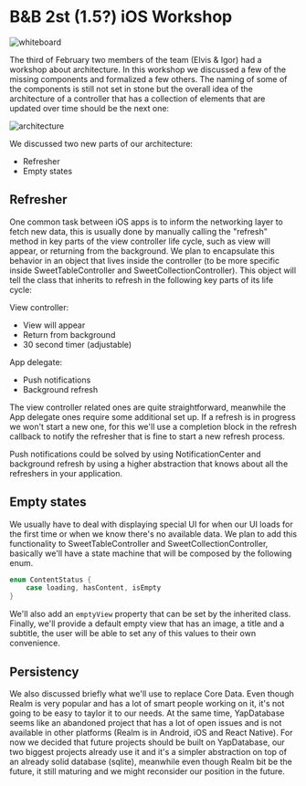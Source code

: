 # B&B 2st (1.5?) iOS Workshop

![whiteboard](https://raw.githubusercontent.com/bakkenbaeck/iOS-playbook/master/workshops/images/w2-whiteboard.jpg)

The third of February two members of the team (Elvis & Igor) had a workshop about architecture. In this workshop we discussed a few of the missing components and formalized a few others. The naming of some of the components is still not set in stone but the overall idea of the architecture of a controller that has a collection of elements that are updated over time should be the next one:

![architecture](https://raw.githubusercontent.com/bakkenbaeck/iOS-playbook/feature/2nd-workshop/workshops/images/w2-architecture.png)

We discussed two new parts of our architecture:
- Refresher
- Empty states

## Refresher

One common task between iOS apps is to inform the networking layer to fetch new data, this is usually done by manually calling the "refresh" method in key parts of the view controller life cycle, such as view will appear, or returning from the background. We plan to encapsulate this behavior in an object that lives inside the controller (to be more specific inside SweetTableController and SweetCollectionController). This object will tell the class that inherits to refresh in the following key parts of its life cycle:

View controller:
- View will appear
- Return from background
- 30 second timer (adjustable)

App delegate:
- Push notifications
- Background refresh

The view controller related ones are quite straightforward, meanwhile the App delegate ones require some additional set up. If a refresh is in progress we won't start a new one, for this we'll use a completion block in the refresh callback to notify the refresher that is fine to start a new refresh process.

Push notifications could be solved by using NotificationCenter and background refresh by using a higher abstraction that knows about all the refreshers in your application.

## Empty states

We usually have to deal with displaying special UI for when our UI loads for the first time or when we know there's no available data. We plan to add this functionality to SweetTableController and SweetCollectionController, basically we'll have a state machine that will be composed by the following enum.

```swift
enum ContentStatus {
    case loading, hasContent, isEmpty
}
```

We'll also add an `emptyView` property that can be set by the inherited class. Finally, we'll provide a default empty view that has an image, a title and a subtitle, the user will be able to set any of this values to their own convenience.

## Persistency

We also discussed briefly what we'll use to replace Core Data. Even though Realm is very popular and has a lot of smart people working on it, it's not going to be easy to taylor it to our needs. At the same time, YapDatabase seems like an abandoned project that has a lot of open issues and is not available in other platforms (Realm is in Android, iOS and React Native). For now we decided that future projects should be built on YapDatabase, our two biggest projects already use it and it's a simpler abstraction on top of an already solid database (sqlite), meanwhile even though Realm bit be the future, it still maturing and we might reconsider our position in the future.
